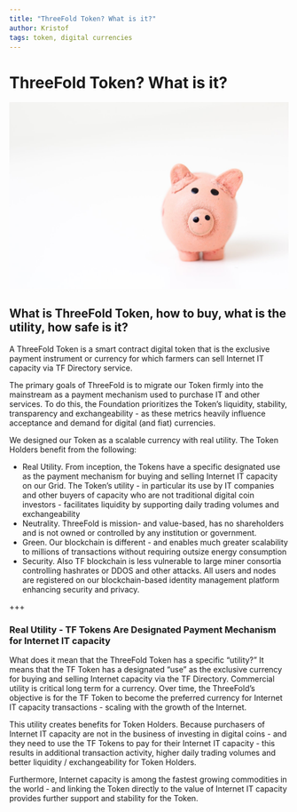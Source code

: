 ```yaml
---
title: "ThreeFold Token? What is it?"
author: Kristof
tags: token, digital currencies
---
```


# ThreeFold Token?  What is it?

![Logo](../assets:images/threefold_token.jpg)
## What is ThreeFold Token, how to buy, what is the utility, how safe is it?

A ThreeFold Token is a smart contract digital token that is the exclusive payment instrument or currency for which farmers can sell Internet IT capacity via TF Directory service.   

The primary goals of ThreeFold is to migrate our Token firmly into the mainstream as a payment mechanism used to purchase IT and other services.  To do this, the Foundation prioritizes the Token’s liquidity, stability, transparency and exchangeability - as these metrics heavily influence acceptance and demand for digital (and fiat) currencies.

We designed our Token as a scalable currency with real utility.  The Token Holders benefit from the following:

* Real Utility.  From inception, the Tokens have a specific designated use as the payment mechanism for buying and selling Internet IT capacity on our Grid.  The Token’s utility - in particular its use by IT companies and other buyers of capacity who are not traditional digital coin investors - facilitates liquidity by supporting daily trading volumes and exchangeability
* Neutrality.  ThreeFold is mission- and value-based, has no shareholders and is not owned or controlled by any institution or government.  
* Green.  Our blockchain is different - and enables much greater scalability to millions of transactions without requiring outsize energy consumption
* Security.  Also TF blockchain is less vulnerable to large miner consortia controlling hashrates or DDOS and other attacks.  All users and nodes are registered on our blockchain-based identity management platform enhancing security and privacy.

+++

### Real Utility - TF Tokens Are Designated Payment Mechanism for Internet IT capacity

What does it mean that the ThreeFold Token has a specific “utility?”  It means that the TF Token has a designated “use” as the exclusive currency for buying and selling Internet capacity via the TF Directory.  Commercial utility is critical long term for a currency.  Over time, the ThreeFold’s objective is for the TF Token to become the preferred currency for Internet IT capacity transactions - scaling with the growth of the Internet.

This utility creates benefits for Token Holders.  Because purchasers of Internet IT capacity are not in the business of investing in digital coins - and they need to use the TF Tokens to pay for their Internet IT capacity - this results in additional transaction activity, higher  daily trading volumes and better liquidity / exchangeability for Token Holders.

Furthermore, Internet capacity is among the fastest growing commodities in the world - and linking the Token directly to the value of Internet IT capacity provides further support and stability for the Token.
